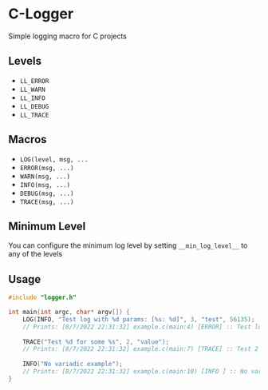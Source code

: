 # C-Logger
Simple logging macro for C projects

## Levels

* `LL_ERROR`
* `LL_WARN`
* `LL_INFO`
* `LL_DEBUG`
* `LL_TRACE`

## Macros

* `LOG(level, msg, ...`
* `ERROR(msg, ...)`
* `WARN(msg, ...)`
* `INFO(msg, ...)`
* `DEBUG(msg, ...)`
* `TRACE(msg, ...)`

## Minimum Level

You can configure the minimum log level by setting `__min_log_level__` to any of the levels

## Usage

```c
#include "logger.h"

int main(int argc, char* argv[]) {
    LOG(INFO, "Test log with %d params: [%s: %d]", 3, "test", 56135);
    // Prints: [8/7/2022 22:31:32] example.c(main:4) [ERROR] :: Test log with 2 params: [test1: 56135]
    
    TRACE("Test %d for some %s", 2, "value");
    // Prints: [8/7/2022 22:31:32] example.c(main:7) [TRACE] :: Test 2 for some value
    
    INFO("No variadic example");
    // Prints: [8/7/2022 22:31:32] example.c(main:10) [INFO ] :: No variadic example
}
```